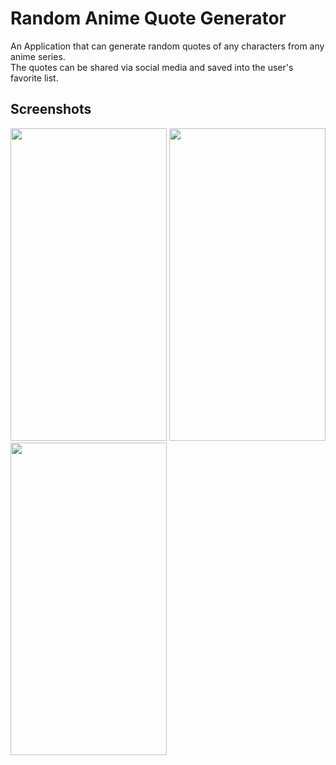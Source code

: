 # Random Anime Quote Generator

An Application that can generate random quotes of any characters from any anime series. <br/>
The quotes can be shared via social media and saved into the user's favorite list.

## Screenshots
<img src="https://user-images.githubusercontent.com/44105063/148539774-e216914c-69d0-4714-a157-250626e1a289.jpg" height=500 width=250> <img src="https://user-images.githubusercontent.com/44105063/148539878-221450fa-e10d-4a65-94a1-3d95e4ab575a.jpg" height=500 width=250> <img src="https://user-images.githubusercontent.com/44105063/148539882-4ca957e1-4632-4b59-9b25-0b7aa7ec03bd.jpg" height=500 width=250>
